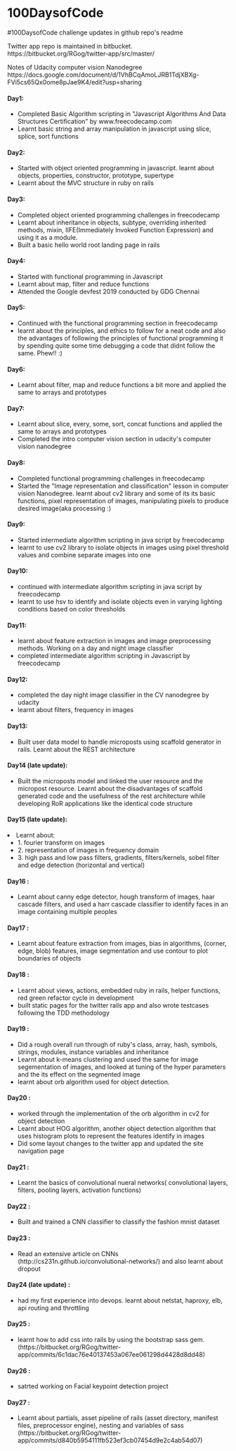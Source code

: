 # 100DaysofCode
#100DaysofCode challenge updates in github repo's readme
<p> Twitter app repo is maintained in bitbucket. https://bitbucket.org/RGog/twitter-app/src/master/</p>
<p> Notes of Udacity computer vision Nanodegree https://docs.google.com/document/d/1VhBCqAmoLJRB1TdjXBXg-FVi5cs65Qx0ome8pJae9K4/edit?usp=sharing </li>
<h4>Day1:</h4>
<ul>
  <li>Completed Basic Algorithm scripting in "Javascript Algorithms And Data Structures Certification" by www.freecodecamp.com</li>
  <li>Learnt basic string and array manipulation in javascript using slice, splice, sort functions</li>
</ul>  
<h4>Day2:</h4>
<ul>
  <li>Started with object oriented programming in javascript. learnt about objects, properties, constructor, prototype, supertype</li>
  <li>Learnt about the MVC structure in ruby on rails</li>
</ul>
<h4>Day3:</h4>
<ul>
  <li>Completed object oriented programming challenges in freecodecamp</li>
  <li>Learnt about inheritance in objects, subtype, overriding inherited methods, mixin, IIFE(Immediately Invoked Function Expression) and using it as a module.</li>
  <li>Built a basic hello world root landing page in rails</li>
</ul>
<h4>Day4:</h4>
<ul>
  <li>Started with functional programming in Javascript</li>
  <li>Learnt about map, filter and reduce functions</li>
  <li>Attended the Google devfest 2019 conducted by GDG Chennai</li>
</ul>
<h4>Day5:</h4>
<ul>
  <li>Continued with the functional programming section in freecodecamp</li>
  <li>learnt about the principles, and ethics to follow for a neat code and also the advantages of following the principles of functional programming it by spending quite some time debugging a code that didnt follow the same. Phew!! :)</li>
</ul>
<h4>Day6:</h4>
<ul>
  <li>Learnt about filter, map and reduce functions a bit more and applied the same to arrays and prototypes</li>
</ul>
<h4>Day7:</h4>
<ul>
  <li>Learnt about slice, every, some, sort, concat functions and applied the same to arrays and prototypes</li>
  <li>Completed the intro computer vision section in udacity's computer vision nanodegree</li> 
</ul>
<h4>Day8:</h4>
<ul>
  <li>Completed functional programming challenges in freecodecamp</li>
  <li>Started the "Image representation and classification" lesson in computer vision Nanodegree. learnt about cv2 library and some of its its basic functions, pixel representation of images, manipulating pixels to produce desired image(aka processing :)</li>
</ul>
<h4>Day9:</h4>
<ul>
  <li>Started intermediate algorithm scripting in java script by freecodecamp</li>
  <li>learnt to use cv2 library to isolate objects in images using pixel threshold values and combine separate images into one</li>
</ul>
<h4>Day10:</h4>
<ul>
  <li>continued with intermediate algorithm scripting in java script by freecodecamp</li>
  <li>learnt to use hsv to identify and isolate objects even in varying lighting conditions based on color thresholds </li>
</ul>
<h4>Day11:</h4>
<ul>
  <li>learnt about feature extraction in images and image preprocessing methods. Working on a day and night image classifier</li>
  <li>completed intermediate algorithm scripting in Javascript by freecodecamp</li>
</ul>
<h4>Day12:</h4>
<ul>
  <li>completed the day night image classifier in the CV nanodegree by udacity</li>
  <li>learnt about filters, frequency in images</li>
</ul>
<h4>Day13:</h4>
<ul>
  <li>Built user data model to handle microposts using scaffold generator in rails. Learnt about the REST architecture</li>
</ul>
<h4>Day14 (late update):</h4>
<ul>
  <li>Built the microposts model and linked the user resource and the micropost resource. Learnt about the disadvantages of scaffold generated code and the usefulness of the rest architecture while developing RoR applications like the identical code structure</li>
</ul>
<h4>Day15 (late update):</h4>
  <li>Learnt about:
  <ul>
    <li>1. fourier transform on images</li>
    <li>2. representation of images in frequency domain</li>
    <li>3. high pass and low pass filters, gradients, filters/kernels, sobel filter and edge detection (horizontal and vertical)</li>
  </ul>
  </li>
</ul>
<h4>Day16 :</h4>
<ul>
  <li>Learnt about canny edge detector, hough transform of images, haar cascade filters, and used a harr cascade classifier to identify faces in an image containing multiple peoples</li>
</ul>
<h4>Day17 :</h4>
<ul>
  <li>Learnt about feature extraction from images, bias in algorithms, (corner, edge, blob) features, image segmentation and use contour to plot boundaries of objects </li>
</ul>
<h4>Day18 :</h4>
<ul>
  <li>Learnt about views, actions, embedded ruby in rails, helper functions, red green refactor cycle in development</li>
  <li>built static pages for the twitter rails app and also wrote testcases following the TDD methodology</li>
</ul>
<h4>Day19 :</h4>
<ul>
  <li>Did a rough overall run through of ruby's class, array, hash, symbols, strings, modules, instance variables and inheritance</li>
  <li>Learnt about k-means clustering and used the same for image segementation of images, and looked at tuning of the hyper parameters and the its effect on the segmented image</li>
  <li>learnt about orb algorithm used for object detection.</li> 
</ul>
<h4>Day20 :</h4>
<ul>
  <li>worked through the implementation of the orb algorithm in cv2 for object detection</li>
  <li>Learnt about HOG algorithm, another object detection algorithm that uses histogram plots to represent the features identify in images</li>
  <li>Did some layout changes to the twitter app and updated the site navigation page</li>
</ul>
<h4>Day21 :</h4>
<ul>
  <li>Learnt the basics of convolutional nueral networks( convolutional layers, filters, pooling layers, activation functions)</li>
</ul>
<h4>Day22 :</h4>
<ul>
  <li>Built and trained a CNN classifier to classify the fashion mnist dataset</li>
</ul>
<h4>Day23 :</h4>
<ul>
  <li>Read an extensive article on CNNs (http://cs231n.github.io/convolutional-networks/) and also learnt about dropout</li>
</ul>
<h4>Day24 (late update) :</h4>
<ul>
  <li>had my first experience into devops. learnt about netstat, haproxy, elb, api routing and throttling</li>
</ul>
<h4>Day25 :</h4>
<ul>
  <li>learnt how to add css into rails by using the bootstrap sass gem. (https://bitbucket.org/RGog/twitter-app/commits/6c1dac76e40137453a067ee061298d4428d8dd48) </li>
</ul>
<h4>Day26 :</h4>
<ul>
  <li>satrted working on Facial keypoint detection project </li>
</ul>
<h4>Day27 :</h4>
<ul>
  <li>Learnt about partials, asset pipeline of rails (asset directory, manifest files, preprocessor engine), nesting and variables of sass (https://bitbucket.org/RGog/twitter-app/commits/d840b5954111fb523ef3cb07454d9e2c4ab54d07) </li>
</ul>





  
